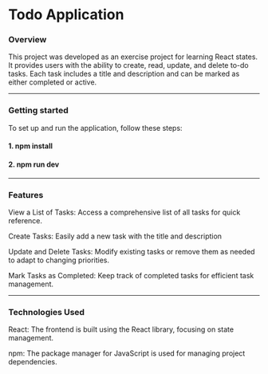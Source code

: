 # Todo Application

### Overview
This project was developed as an exercise project for learning React states. It provides users with the ability to create, read, update, and delete to-do tasks. 
Each task includes a title and description and can be marked as either completed or active.

<hr>

### Getting started
To set up and run the application, follow these steps:

#### 1. npm install
#### 2. npm run dev

<hr>

### Features

View a List of Tasks: Access a comprehensive list of all tasks for quick reference.

Create Tasks: Easily add a new task with the title and description

Update and Delete Tasks: Modify existing tasks or remove them as needed to adapt to changing priorities.

Mark Tasks as Completed: Keep track of completed tasks for efficient task management.

<hr>

### Technologies Used
React: The frontend is built using the React library, focusing on state management.

npm: The package manager for JavaScript is used for managing project dependencies.
